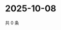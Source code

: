 # 2025-10-08

共 0 条

<!-- BEGIN ZHIHUVIDEO -->
<!-- 最后更新时间 Wed Oct 08 2025 17:12:28 GMT+0800 (China Standard Time) -->

<!-- END ZHIHUVIDEO -->
